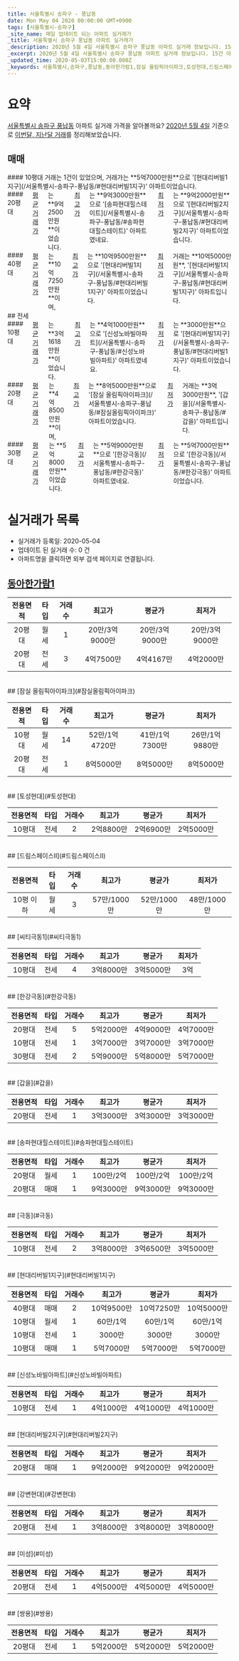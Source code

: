 ```yaml
---
title: 서울특별시 송파구 - 풍납동
date: Mon May 04 2020 00:00:00 GMT+0900
tags: [서울특별시-송파구]
_site_name: 매일 업데이트 되는 아파트 실거래가
_title: 서울특별시 송파구 풍납동 아파트 실거래가
_description: 2020년 5월 4일 서울특별시 송파구 풍납동 아파트 실거래 정보입니다. 15건 아파트 정보가 있습니다.
_excerpt: 2020년 5월 4일 서울특별시 송파구 풍납동 아파트 실거래 정보입니다. 15건 아파트 정보가 있습니다.
_updated_time: 2020-05-03T15:00:00.000Z
_keywords: 서울특별시,송파구,풍납동,동아한가람1,잠실 올림픽아이파크,토성현대,드림스페이스II,씨티극동1,한강극동,갑을,송파현대힐스테이트,극동,현대리버빌1지구,신성노바빌아파트,현대리버빌2지구,강변현대,미성,쌍용
---
```





# 요약
<ins>서울특별시 송파구 풍납동</ins> 아파트 실거래 가격을 알아볼까요? <ins>2020년 5월 4일</ins> 기준으로 <ins>이번달, 지난달 거래</ins>를 정리해보았습니다.

## 매매
<div class="container">
<div class="six columns" markdown="1">
#### 10평대
거래는 1건이 있었으며, 거래가는 **5억7000만원**으로 '[현대리버빌1지구](/서울특별시-송파구-풍납동/#현대리버빌1지구)' 아파트이었습니다.
</div>
<div class="six columns" markdown="1">
#### 20평대
<ins>평균 거래가</ins>는 **9억2500만원**이었습니다. <ins>최고가</ins>는 **9억3000만원**으로 '[송파현대힐스테이트](/서울특별시-송파구-풍납동/#송파현대힐스테이트)' 아파트였네요. <ins>최저가</ins>는 **9억2000만원**으로 '[현대리버빌2지구](/서울특별시-송파구-풍납동/#현대리버빌2지구)' 아파트이었습니다.
</div>
</div>
<div class="container">
<div class="twelve columns" markdown="1">
#### 40평대
<ins>평균 거래가</ins>는 **10억7250만원**이며, <ins>최고가</ins>는 **10억9500만원**으로 '[현대리버빌1지구](/서울특별시-송파구-풍납동/#현대리버빌1지구)' 아파트이었습니다. <ins>최저가</ins> 거래는 **10억5000만원**, '[현대리버빌1지구](/서울특별시-송파구-풍납동/#현대리버빌1지구)' 아파트입니다.
</div>
</div>
## 전세
<div class="container">
<div class="six columns" markdown="1">
#### 10평대
<ins>평균 거래가</ins>는 **3억1618만원**이었습니다. <ins>최고가</ins>는 **4억1000만원**으로 '[신성노바빌아파트](/서울특별시-송파구-풍납동/#신성노바빌아파트)' 아파트였네요. <ins>최저가</ins>는 **3000만원**으로 '[현대리버빌1지구](/서울특별시-송파구-풍납동/#현대리버빌1지구)' 아파트이었습니다.
</div>
<div class="six columns" markdown="1">
#### 20평대
<ins>평균 거래가</ins>는 **4억8500만원**이며, <ins>최고가</ins>는 **8억5000만원**으로 '[잠실 올림픽아이파크](/서울특별시-송파구-풍납동/#잠실올림픽아이파크)' 아파트이었습니다. <ins>최저가</ins> 거래는 **3억3000만원**, '[갑을](/서울특별시-송파구-풍납동/#갑을)' 아파트입니다.
</div>
</div>
<div class="container">
<div class="twelve columns" markdown="1">
#### 30평대
<ins>평균 거래가</ins>는 **5억8000만원**이었습니다. <ins>최고가</ins>는 **5억9000만원**으로 '[한강극동](/서울특별시-송파구-풍납동/#한강극동)' 아파트였네요. <ins>최저가</ins>는 **5억7000만원**으로 '[한강극동](/서울특별시-송파구-풍납동/#한강극동)' 아파트이었습니다.
</div>
</div>



# 실거래가 목록
- 실거래가 등록일: 2020-05-04
- 업데이트 된 실거래 수: 0 건
- 아파트명을 클릭하면 외부 검색 페이지로 연결됩니다.

## [동아한가람1](#동아한가람1)

|전용면적|타입|거래수|최고가|평균가|최저가|
|:---:|:---:|:---:|:---:|:---:|:---:|
|20평대|<span class="deal-type-3">월세</span>|1|20만/3억9000만|20만/3억9000만|20만/3억9000만|
|20평대|<span class="deal-type-2">전세</span>|3|4억7500만|4억4167만|4억2000만|

<br/>
## [잠실 올림픽아이파크](#잠실올림픽아이파크)

|전용면적|타입|거래수|최고가|평균가|최저가|
|:---:|:---:|:---:|:---:|:---:|:---:|
|10평대|<span class="deal-type-3">월세</span>|14|52만/1억4720만|41만/1억7300만|26만/1억9880만|
|20평대|<span class="deal-type-2">전세</span>|1|8억5000만|8억5000만|8억5000만|

<br/>
## [토성현대](#토성현대)

|전용면적|타입|거래수|최고가|평균가|최저가|
|:---:|:---:|:---:|:---:|:---:|:---:|
|10평대|<span class="deal-type-2">전세</span>|2|2억8800만|2억6900만|2억5000만|

<br/>
## [드림스페이스II](#드림스페이스II)

|전용면적|타입|거래수|최고가|평균가|최저가|
|:---:|:---:|:---:|:---:|:---:|:---:|
|10평 이하|<span class="deal-type-3">월세</span>|3|57만/1000만|52만/1000만|48만/1000만|

<br/>
## [씨티극동1](#씨티극동1)

|전용면적|타입|거래수|최고가|평균가|최저가|
|:---:|:---:|:---:|:---:|:---:|:---:|
|10평대|<span class="deal-type-2">전세</span>|4|3억8000만|3억5000만|3억|

<br/>
## [한강극동](#한강극동)

|전용면적|타입|거래수|최고가|평균가|최저가|
|:---:|:---:|:---:|:---:|:---:|:---:|
|20평대|<span class="deal-type-2">전세</span>|5|5억2000만|4억9000만|4억7000만|
|10평대|<span class="deal-type-2">전세</span>|1|3억7000만|3억7000만|3억7000만|
|30평대|<span class="deal-type-2">전세</span>|2|5억9000만|5억8000만|5억7000만|

<br/>
## [갑을](#갑을)

|전용면적|타입|거래수|최고가|평균가|최저가|
|:---:|:---:|:---:|:---:|:---:|:---:|
|20평대|<span class="deal-type-2">전세</span>|1|3억3000만|3억3000만|3억3000만|

<br/>
## [송파현대힐스테이트](#송파현대힐스테이트)

|전용면적|타입|거래수|최고가|평균가|최저가|
|:---:|:---:|:---:|:---:|:---:|:---:|
|20평대|<span class="deal-type-3">월세</span>|1|100만/2억|100만/2억|100만/2억|
|20평대|<span class="deal-type-1">매매</span>|1|9억3000만|9억3000만|9억3000만|

<br/>
## [극동](#극동)

|전용면적|타입|거래수|최고가|평균가|최저가|
|:---:|:---:|:---:|:---:|:---:|:---:|
|10평대|<span class="deal-type-2">전세</span>|2|3억8000만|3억6500만|3억5000만|

<br/>
## [현대리버빌1지구](#현대리버빌1지구)

|전용면적|타입|거래수|최고가|평균가|최저가|
|:---:|:---:|:---:|:---:|:---:|:---:|
|40평대|<span class="deal-type-1">매매</span>|2|10억9500만|10억7250만|10억5000만|
|10평대|<span class="deal-type-3">월세</span>|1|60만/1억|60만/1억|60만/1억|
|10평대|<span class="deal-type-2">전세</span>|1|3000만|3000만|3000만|
|10평대|<span class="deal-type-1">매매</span>|1|5억7000만|5억7000만|5억7000만|

<br/>
## [신성노바빌아파트](#신성노바빌아파트)

|전용면적|타입|거래수|최고가|평균가|최저가|
|:---:|:---:|:---:|:---:|:---:|:---:|
|10평대|<span class="deal-type-2">전세</span>|1|4억1000만|4억1000만|4억1000만|

<br/>
## [현대리버빌2지구](#현대리버빌2지구)

|전용면적|타입|거래수|최고가|평균가|최저가|
|:---:|:---:|:---:|:---:|:---:|:---:|
|20평대|<span class="deal-type-1">매매</span>|1|9억2000만|9억2000만|9억2000만|

<br/>
## [강변현대](#강변현대)

|전용면적|타입|거래수|최고가|평균가|최저가|
|:---:|:---:|:---:|:---:|:---:|:---:|
|20평대|<span class="deal-type-2">전세</span>|1|3억8000만|3억8000만|3억8000만|

<br/>
## [미성](#미성)

|전용면적|타입|거래수|최고가|평균가|최저가|
|:---:|:---:|:---:|:---:|:---:|:---:|
|20평대|<span class="deal-type-2">전세</span>|1|4억5000만|4억5000만|4억5000만|

<br/>
## [쌍용](#쌍용)

|전용면적|타입|거래수|최고가|평균가|최저가|
|:---:|:---:|:---:|:---:|:---:|:---:|
|20평대|<span class="deal-type-2">전세</span>|1|5억2000만|5억2000만|5억2000만|

<br/>



